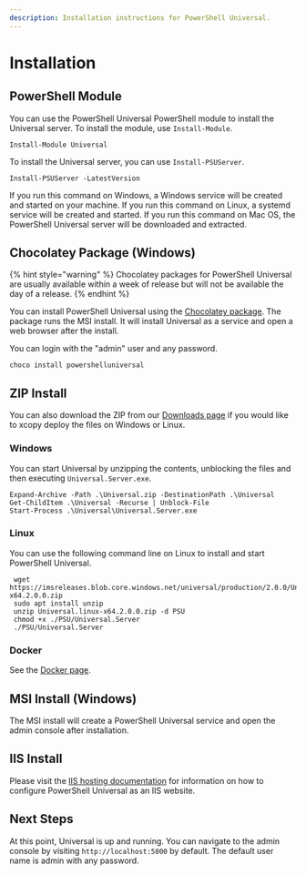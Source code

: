 ```yaml
---
description: Installation instructions for PowerShell Universal.
---
```


# Installation

## PowerShell Module

You can use the PowerShell Universal PowerShell module to install the Universal server. To install the module, use `Install-Module`.

```
Install-Module Universal
```

To install the Universal server, you can use `Install-PSUServer`.

```
Install-PSUServer -LatestVersion
```

If you run this command on Windows, a Windows service will be created and started on your machine. If you run this command on Linux, a systemd service will be created and started. If you run this command on Mac OS, the PowerShell Universal server will be downloaded and extracted. 

## Chocolatey Package (Windows)

{% hint style="warning" %}
Chocolatey packages for PowerShell Universal are usually available within a week of release but will not be available the day of a release. 
{% endhint %}

You can install PowerShell Universal using the [Chocolatey package](https://chocolatey.org/packages/powershelluniversal). The package runs the MSI install. It will install Universal as a service and open a web browser after the install.

You can login with the "admin" user and any password.

```
choco install powershelluniversal
```



## ZIP Install

You can also download the ZIP from our [Downloads page](https://ironmansoftware.com/downloads/) if you would like to xcopy deploy the files on Windows or Linux.

### Windows

You can start Universal by unzipping the contents, unblocking the files and then executing `Universal.Server.exe`.

```
Expand-Archive -Path .\Universal.zip -DestinationPath .\Universal
Get-ChildItem .\Universal -Recurse | Unblock-File
Start-Process .\Universal\Universal.Server.exe
```

### Linux

You can use the following command line on Linux to install and start PowerShell Universal. 

```
 wget https://imsreleases.blob.core.windows.net/universal/production/2.0.0/Universal.linux-x64.2.0.0.zip
 sudo apt install unzip 
 unzip Universal.linux-x64.2.0.0.zip -d PSU
 chmod +x ./PSU/Universal.Server
 ./PSU/Universal.Server
```

### Docker

See the [Docker page](docker.md#installation).

## MSI Install (Windows)

The MSI install will create a PowerShell Universal service and open the admin console after installation. 

## IIS Install

Please visit the [IIS hosting documentation](../config/hosting/hosting-iis.md) for information on how to configure PowerShell Universal as an IIS website. 

## Next Steps

At this point, Universal is up and running. You can navigate to the admin console by visiting `http://localhost:5000` by default. The default user name is admin with any password. 
